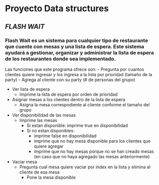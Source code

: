 # Proyecto Data structures
## *FLASH WAIT*
### Flash Wait es un sistema para cualquier tipo de restaurante que cuente con mesas y una lista de espera. Este sistema ayudará a gestionar, organizar y administrar la lista de espera de los restaurantes donde sea implementado. 
Las funciones que este programa ofrece son: 
    - Pregunta por cuantos clientes quiere ingresar y los ingresa a la lista por prioridad (tamaño de la party)
    - Agrega al cliente con su party (# de personas del grupo)
  - Ver lista de espera
    - Imprime la lista de espera por orden de prioridad 
  - Asignar mesas a los clientes dentro de la lista de espera
    - Asigna la mesa correspodiente al cliente conforme el tamaño del grupo
  - Ver disponibilidad de las mesas
    - Imprime las mesas
      - Si estan disponible: imprime true en disponibilidad
      - Si no estan disponibles: 
        - imprime false en disponibilidad 
        - imprime que no hay mesa disponible para los clientes que quiere agregar
        - imprime que no hay mesas porque no se han creado mesas (en caso que no haya agregado las mesas anteriormente)
  - Vaciar mesa
    - Pregunta cual mesa quiere vaciar por index en la lista y elimina al cliente de esa mesa
      - Pone la mesa disponible
  

